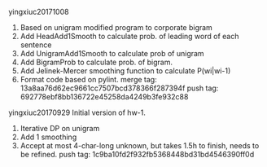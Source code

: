 yingxiuc20171008
1. Based on unigram modified program to corporate bigram
2. Add HeadAdd1Smooth to calculate prob. of leading word of each sentence
3. Add UnigramAdd1Smooth to calculate prob of unigram
4. Add BigramProb to calculate prob. of bigram.
5. Add Jelinek-Mercer smoothing function to calculate P(wi|wi-1)
6. Format code based on pylint.
merge tag: 13a8aa76d62ec9661cc7507bcd378366f287394f
push tag: 692778ebf8bb136722e45258da4249b3fe932c88


yingxiuc20170929
Initial version of hw-1.
1. Iterative DP on unigram
2. Add 1 smoothing
3. Accept at most 4-char-long unknown, but takes 1.5h to finish, needs to be refined.
push tag: 1c9ba10fd2f932fb5368448bd31bd4546390ff0d
